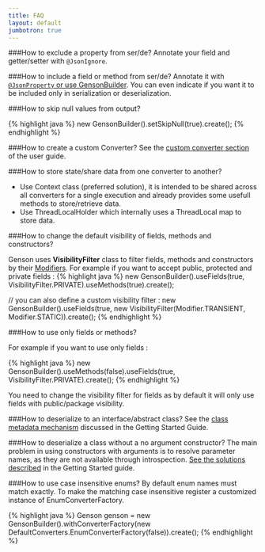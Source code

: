 ```yaml
---
title: FAQ
layout: default
jumbotron: true
---
```


###How to exclude a property from ser/de?
Annotate your field and getter/setter with `@JsonIgnore`.


###How to include a field or method from ser/de?
Annotate it with [`@JsonProperty` or use GensonBuilder]({{base.url}}/GettingStarted/#filterrename-properties).
You can even indicate if you want it to be included only in serialization or deserialization.


###How to skip null values from output?

{% highlight java %}
new GensonBuilder().setSkipNull(true).create();
{% endhighlight %}


###How to create a custom Converter?
See the [custom converter section]({{base.url}}/GettingStarted/#custom-serde) of the user guide.


###How to store state/share data from one converter to another?

  * Use Context class (preferred solution), it is intended to be shared across all converters for a
  single execution and already provides some usefull methods to store/retrieve data.
  * Use ThreadLocalHolder which internally uses a ThreadLocal map to store data.


###How to change the default visibility of fields, methods and constructors?

Genson uses **VisibilityFilter** class to filter fields, methods and constructors by their [Modifiers](http://docs.oracle.com/javase/6/docs/api/java/lang/reflect/Modifier.html).
For example if you want to accept public, protected and private fields :
{% highlight java %}
new GensonBuilder().useFields(true, VisibilityFilter.PRIVATE).useMethods(true).create();

// you can also define a custom visibility filter :
new GensonBuilder().useFields(true, new VisibilityFilter(Modifier.TRANSIENT, Modifier.STATIC)).create();
{% endhighlight %}


###How to use only fields or methods?

For example if you want to use only fields :

{% highlight java %}
new GensonBuilder().useMethods(false).useFields(true, VisibilityFilter.PRIVATE).create();
{% endhighlight %}

You need to change the visibility filter for fields as by default it will only use fields with public/package visibility.


###How to deserialize to an interface/abstract class?
See the [class metadata mechanism]({{base.url}}/GettingStarted/#polymorphic-types) discussed in the Getting Started Guide.


###How to deserialize a class without a no argument constructor?
The main problem in using constructors with arguments is to resolve parameter names, as they are not available through introspection.
[See the solutions described]({{base.url}}/Documentation/UserGuide/#object-instantiation) in the Getting Started guide.

###How to use case insensitive enums?
By default enum names must match exactly. To make the matching case insensitive register a customized instance of EnumConverterFactory.

{% highlight java %}
Genson genson = new GensonBuilder().withConverterFactory(new DefaultConverters.EnumConverterFactory(false)).create();
{% endhighlight %}